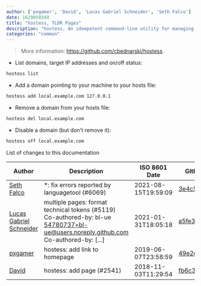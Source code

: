 ```yaml
---
author: ['pxgamer', 'David', 'Lucas Gabriel Schneider', 'Seth Falco']
date: 1629050349
title: "hostess, TLDR Pages"
description: "hostess, An idempotent command-line utility for managing the `/etc/hosts` file."
categories: "common"
---
```

> More information: <https://github.com/cbednarski/hostess>.

- List domains, target IP addresses and on/off status:

```bash
hostess list
```

- Add a domain pointing to your machine to your hosts file:

```bash
hostess add local.example.com 127.0.0.1
```

- Remove a domain from your hosts file:

```bash
hostess del local.example.com
```

- Disable a domain (but don't remove it):

```bash
hostess off local.example.com
```
List of changes to this documentation


Author | Description | ISO 8601 Date | GitHub link
------|-----|-----|-----
[Seth Falco](mailto:seth@falco.fun) | *: fix errors reported by languagetool (#6069) | 2021-08-15T19:59:09 | [3e4c519004a4](https://github.com/tldr-pages/tldr/commit/3e4c519004a471c861cdc609fd7239ee3355671c)
[Lucas Gabriel Schneider](mailto:casdpa@gmail.com) | multiple pages: format technical tokens (#5119) Co-authored-by: bl-ue <54780737+bl-ue@users.noreply.github.com> Co-authored-by: [...] | 2021-01-31T18:05:18 | [a5fe31bc47ae](https://github.com/tldr-pages/tldr/commit/a5fe31bc47aece3efa5e66b52b3cf384f27d5d72)
[pxgamer](mailto:owzie123@gmail.com) | hostess: add link to homepage | 2019-06-07T23:58:59 | [49e2e9bb5a97](https://github.com/tldr-pages/tldr/commit/49e2e9bb5a978b79f3a6527a95fa95352b211dc7)
[David](mailto:david.bialik@gmail.com) | hostess: add page (#2541) | 2018-11-03T11:29:54 | [fb6c361c7c54](https://github.com/tldr-pages/tldr/commit/fb6c361c7c544c223013468a0f63140dbc37fa90)

